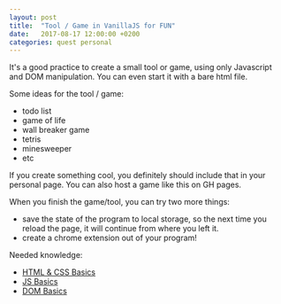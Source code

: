 ```yaml
---
layout: post
title:  "Tool / Game in VanillaJS for FUN"
date:   2017-08-17 12:00:00 +0200
categories: quest personal
---
```


It's a good practice to create a small tool or game, using only Javascript and DOM manipulation. You can even start it with a bare html file.

Some ideas for the tool / game:

  - todo list
  - game of life
  - wall breaker game
  - tetris
  - minesweeper
  - etc

If you create something cool, you definitely should include that in your personal page. You can also host a game like this on GH pages.

When you finish the game/tool, you can try two more things:

 - save the state of the program to local storage, so the next time you reload the page, it will continue from where you left it.
 - create a chrome extension out of your program!

Needed knowledge:

 - [HTML & CSS Basics][html-css]
 - [JS Basics][js-basics]
 - [DOM Basics][dom-basics]



[html-css]: /knowledge-base/#the-basics-of-html--css
[templating-langs]: /knowledge-base/#templating-languages--blogs
[js-basics]: /knowledge-base/#js-basics
[dom-basics]: /knowledge-base/#javascript--the-dom---the-basics